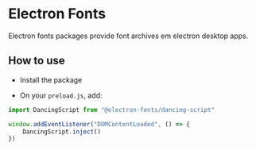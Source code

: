 # Electron Fonts

Electron fonts packages provide font archives em electron desktop apps.

## How to use

* Install the package

* On your `preload.js`, add:

```ts
import DancingScript from "@electron-fonts/dancing-script"

window.addEventListener("DOMContentLoaded", () => {
    DancingScript.inject()
})
```